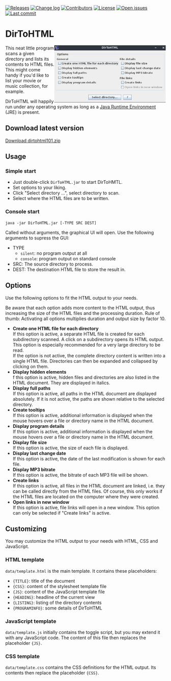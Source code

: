 [![Releases](https://img.shields.io/github/release/azett/dirtohtml.svg?label=Latest%20release&style=plastic)](https://github.com/azett/dirtohtml/releases "See all releases")
[![Change log](https://img.shields.io/badge/Change%20log-📜-555?style=plastic)](./CHANGELOG.md "Change log")
[![Contributors](https://img.shields.io/badge/Contributors-😎-555?style=plastic)](./CONTRIBUTORS.md "Contributors")
[![License](https://img.shields.io/github/license/azett/dirtohtml.svg?style=plastic)](./LICENSE.md "License")
[![Open issues](https://img.shields.io/github/issues-raw/azett/dirtohtml?style=plastic)](https://github.com/azett/dirtohtml/issues "See open issues")
[![Last commit](https://img.shields.io/github/last-commit/azett/dirtohtml?style=plastic)](https://github.com/azett/dirtohtml/commits/ "Last commit")

# DirToHTML
<img align="right" src="/screenshot.png?raw=true" width="350">This neat little program scans a given directory and lists its contents to HTML files. This might come handy if you'd like to list your movie or music collection, for example.

DirToHTML will happily run under any operating system as long as a [Java Runtime Environment](https://www.java.com/de/download/manual.jsp) (JRE) is present.

## Download latest version
[Download dirtohtml101.zip](https://github.com/azett/dirtohtml/releases/download/1.0.1/dirtohtml101.zip)

## Usage
### Simple start
- Just double-click `DirToHTML.jar` to start DirToHMTL.
- Set options to your liking.
- Click "Select directory ...", select directory to scan.
- Select where the HTML files are to be written.
### Console start
    java -jar DirToHTML.jar [-TYPE SRC DEST]

Called without arguments, the graphical UI will open. Use the following arguments to supress the GUI:
- TYPE
  - `silent`: no program output at all
  - `console`: program output on standard console
- SRC: The source directory to process.
- DEST: The destination HTML file to store the result in.

## Options
Use the following options to fit the HTML output to your needs. 

Be aware that each option adds more content to the HTML output, thus increasing the size of the HTML files and the processing duration. Rule of thumb: Activating all options multiplies duration and output size by factor 10.
- __Create one HTML file for each directory__<br>If this option is active, a separate HTML file is created for each subdirectory scanned. A click on a subdirectory opens its HTML output.<br>This option is especially recommended for a very large directory to be read.<br>If the option is not active, the complete directory content is written into a single HTML file. Directories can then be expanded and collapsed by clicking on them.
- __Display hidden elements__<br>f this option is active, hidden files and directories are also listed in the HTML document. They are displayed in italics.
- __Display full paths__<br>If this option is active, all paths in the HTML document are displayed absolutely. If it is not active, the paths are shown relative to the selected directory.
- __Create tooltips__<br>If this option is active, additional information is displayed when the mouse hovers over a file or directory name in the HTML document.
- __Display program details__<br>If this option is active, additional information is displayed when the mouse hovers over a file or directory name in the HTML document.
- __Display file size__<br>If this option is active, the size of each file is displayed.
- __Display last change date__<br>If this option is active, the date of the last modification is shown for each file.
- __Display MP3 bitrate__<br>If this option is active, the bitrate of each MP3 file will be shown.
- __Create links__<br>If this option is active, all files in the HTML document are linked, i.e. they can be called directly from the HTML files. Of course, this only works if the HTML files are located on the computer where they were created.
- __Open links in new window__<br>If this option is active, file links will open in a new window. This option can only be selected if "Create links" is active.

## Customizing
You may customize the HTML output to your needs with HTML, CSS and JavaScript.

### HTML template
`data/template.html` is the main template. It contains these placeholders:
- `{TITLE}`: title of the document
- `{CSS}`: content of the stylesheet template file
- `{JS}`: content of the JavaScript template file
- `{HEADING}`: headline of the current view
- `{LISTING}`: listing of the directory contents
- `{PROGRAMINFO}`: some details of DirToHTML
### JavaScript template
`data/template.js` initially contains the toggle script, but you may extend it with any JavaScript code. The content of this file then replaces the placeholder `{JS}`.

### CSS template
`data/template.css` contains the CSS definitions for the HTML output. Its contents then replace the placeholder `{CSS}`.
